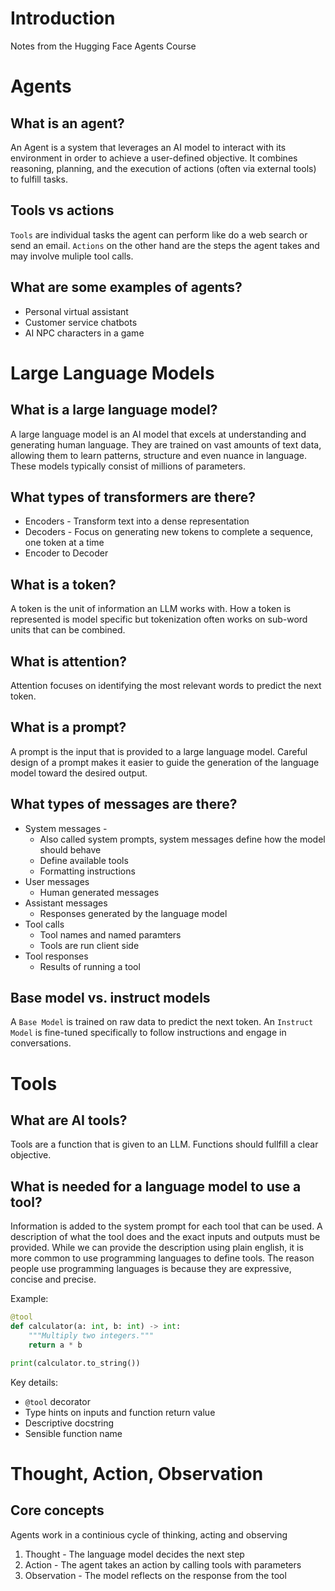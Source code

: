 # Introduction

Notes from the Hugging Face Agents Course

# Agents

## What is an agent?

An Agent is a system that leverages an AI model to interact with its environment in order to achieve a user-defined objective. It combines reasoning, planning, and the execution of actions (often via external tools) to fulfill tasks.

## Tools vs actions

`Tools` are individual tasks the agent can perform like do a web search or send an email. `Actions` on the other hand are the steps the agent takes and may involve muliple tool calls.

## What are some examples of agents?

 - Personal virtual assistant
 - Customer service chatbots
 - AI NPC characters in a game

# Large Language Models

## What is a large language model?

A large language model is an AI model that excels at understanding and generating human language. They are trained on vast amounts of text data, allowing them to learn patterns, structure and even nuance in language. These models typically consist of millions of parameters.

## What types of transformers are there?

- Encoders - Transform text into a dense representation
- Decoders - Focus on generating new tokens to complete a sequence, one token at a time
- Encoder to Decoder

## What is a token?

A token is the unit of information an LLM works with. How a token is represented is model specific but tokenization often works on sub-word units that can be combined.

## What is attention?

Attention focuses on identifying the most relevant words to predict the next token.

## What is a prompt?

A prompt is the input that is provided to a large language model. Careful design of a prompt makes it easier to guide the generation of the language model toward the desired output.

## What types of messages are there?

- System messages - 
  - Also called system prompts, system messages define how the model should behave
  - Define available tools
  - Formatting instructions
- User messages
  - Human generated messages
- Assistant messages
  - Responses generated by the language model
- Tool calls
  - Tool names and named paramters
  - Tools are run client side
- Tool responses
  - Results of running a tool

## Base model vs. instruct models

A `Base Model` is trained on raw data to predict the next token. An `Instruct Model` is fine-tuned specifically to follow instructions and engage in conversations.

# Tools

## What are AI tools?

Tools are a function that is given to an LLM. Functions should fullfill a clear objective.

## What is needed for a language model to use a tool?

Information is added to the system prompt for each tool that can be used. A description of what the tool does and the exact inputs and outputs must be provided. While we can provide the description using plain english, it is more common to use programming languages to define tools. The reason people use programming languages is because they are expressive, concise and precise.

Example:

```python
@tool
def calculator(a: int, b: int) -> int:
    """Multiply two integers."""
    return a * b

print(calculator.to_string())
```

Key details:

- `@tool` decorator
- Type hints on inputs and function return value
- Descriptive docstring
- Sensible function name

# Thought, Action, Observation

## Core concepts

Agents work in a continious cycle of thinking, acting and observing

1. Thought - The language model decides the next step
2. Action - The agent takes an action by calling tools with parameters
3. Observation - The model reflects on the response from the tool

